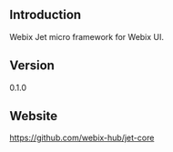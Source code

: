 ## Introduction
Webix Jet micro framework for Webix UI.


## Version
0.1.0


## Website
https://github.com/webix-hub/jet-core